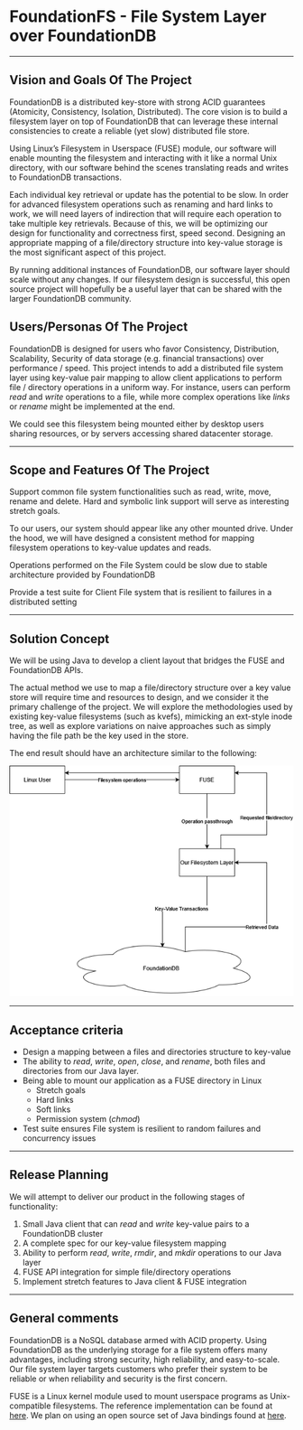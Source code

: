 # FoundationFS - File System Layer over FoundationDB

---

## Vision and Goals Of The Project
FoundationDB is a distributed key-store with strong ACID guarantees (Atomicity, Consistency, Isolation, Distributed). The core vision is to build a filesystem layer on top of FoundationDB that can leverage these internal consistencies to create a reliable (yet slow) distributed file store.

Using Linux’s Filesystem in Userspace (FUSE) module, our software will enable mounting the filesystem and interacting with it like a normal Unix directory, with our software behind the scenes translating reads and writes to FoundationDB transactions.

Each individual key retrieval or update has the potential to be slow. In order for advanced filesystem operations such as renaming and hard links to work, we will need layers of indirection that will require each operation to take multiple key retrievals. Because of this, we will be optimizing our design for functionality and correctness first, speed second. Designing an appropriate mapping of a file/directory structure into key-value storage is the most significant aspect of this project.

By running additional instances of FoundationDB, our software layer should scale without any changes. If our filesystem design is successful, this open source project will hopefully be a useful layer that can be shared with the larger FoundationDB community.

## Users/Personas Of The Project

FoundationDB is designed for users who favor Consistency, Distribution, Scalability, Security of data storage (e.g. financial transactions) over performance / speed. This project intends to add a distributed file system layer using key-value pair mapping to allow client applications to perform file / directory operations in a uniform way. For instance, users can perform *read* and *write* operations to a file, while more complex operations like *links* or *rename* might be implemented at the end. 

We could see this filesystem being mounted either by desktop users sharing resources, or by servers accessing shared datacenter storage.

---

## Scope and Features Of The Project

Support common file system functionalities such as read, write, move, rename and delete. Hard and symbolic link support will serve as interesting stretch goals.

To our users, our system should appear like any other mounted drive. Under the hood, we will have designed a consistent method for mapping filesystem operations to key-value updates and reads.

Operations performed on the File System could be slow due to stable architecture provided by FoundationDB

Provide a test suite for Client File system that is resilient to failures in a distributed setting

---

## Solution Concept

We will be using Java to develop a client layout that bridges the FUSE and FoundationDB APIs.


The actual method we use to map a file/directory structure over a key value store will require time and resources to design, and we consider it the primary challenge of the project. We will explore the methodologies used by existing key-value filesystems (such as kvefs), mimicking an ext-style inode tree, as well as explore variations on naive approaches such as simply having the file path be the key used in the store.


The end result should have an architecture similar to the following:

![Image of Diagram](Architecture.png)

---

## Acceptance criteria

- Design a mapping between a files and directories structure to key-value
- The ability to *read*, *write*, *open*, *close*, and *rename*, both files and directories from our Java layer.
- Being able to mount our application as a FUSE directory in Linux
  + Stretch goals
  + Hard links
  + Soft links
  + Permission system (*chmod*)
- Test suite ensures File system is resilient to random failures and concurrency issues

---

## Release Planning

We will attempt to deliver our product in the following stages of functionality:
1. Small Java client that can *read* and *write* key-value pairs to a FoundationDB cluster
2. A complete spec for our key-value filesystem mapping
3. Ability to perform *read*, *write*, *rmdir*, and *mkdir* operations to our Java layer
4. FUSE API integration for simple file/directory operations
5. Implement stretch features to Java client & FUSE integration 

---
## General comments

FoundationDB is a NoSQL database armed with ACID property. Using FoundationDB as the underlying storage for a file system offers many advantages, including strong security, high reliability, and easy-to-scale. Our file system layer targets customers who prefer their system to be reliable or when reliability and security is the first concern.

FUSE is a Linux kernel module used to mount userspace programs as Unix-compatible filesystems. The reference implementation can be found at [here](https://github.com/libfuse/libfuse). We plan on using an open source set of Java bindings found at [here](https://github.com/SerCeMan/jnr-fuse).
